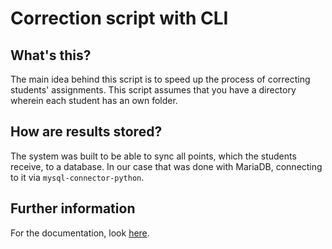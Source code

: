 
# Correction script with CLI

## What's this?

The main idea behind this script is to speed up the process of correcting students' assignments.
This script assumes that you have a directory wherein each student has an own folder.


## How are results stored?

The system was built to be able to sync all points, which the students receive, to a database.
In our case that was done with MariaDB, connecting to it via `mysql-connector-python`.


## Further information

For the documentation, look [here](https://https://github.com/3nol/correction/tree/master/docs).
